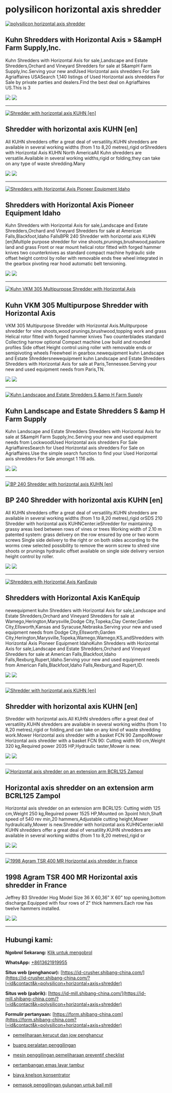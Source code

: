 # polysilicon horizontal axis shredder

<a href="https://swt.shibang-china.com/?l=id&img&k=polysilicon+horizontal+axis+shredder" target="_blank">![polysilicon horizontal axis shredder](http://static.shibang-china.com/all-800x300/297.jpg)</a>

## Kuhn Shredders with Horizontal Axis » S&ampH Farm Supply,Inc.
Kuhn Shredders with Horizontal Axis for sale,Landscape and Estate Shredders,Orchard and Vineyard Shredders for sale at S&ampH Farm Supply,Inc.Serving your new andUsed Horizontal axis shredders For Sale Agriaffaires USASearch 1,140 listings of Used Horizontal axis shredders For Sale by private parties and dealers.Find the best deal on Agriaffaires US.This is 3


<a href="https://whatsapp.shibangsoft.com/WhatsApp.php" target="_blank" title="WhatsApp">![](http://static.shibang-china.com/icon/whatsapp.png)</a> <a href="https://swt.shibang-china.com/?l=id&icon&k=polysilicon+horizontal+axis+shredder" target="_blank">![](http://static.shibang-china.com/icon/chat-id.png)</a>

---

<a href="https://swt.shibang-china.com/?l=id&img&k=polysilicon+horizontal+axis+shredder" target="_blank">![Shredder with horizontal axis KUHN [en]](http://static.shibang-china.com/all-800x300/657.jpg)</a>

## Shredder with horizontal axis KUHN [en]
All KUHN shredders offer a great deal of versatility.KUHN shredders are available in several working widths (from 1 to 8,20 metres),rigid orShredders with Horizontal Axis KUHN North AmericaAll Kuhn shredders are versatile.Available in several working widths,rigid or folding,they can take on any type of waste shredding.Many


<a href="https://whatsapp.shibangsoft.com/WhatsApp.php" target="_blank" title="WhatsApp">![](http://static.shibang-china.com/icon/whatsapp.png)</a> <a href="https://swt.shibang-china.com/?l=id&icon&k=polysilicon+horizontal+axis+shredder" target="_blank">![](http://static.shibang-china.com/icon/chat-id.png)</a>

---

<a href="https://swt.shibang-china.com/?l=id&img&k=polysilicon+horizontal+axis+shredder" target="_blank">![Shredders with Horizontal Axis Pioneer Equipment Idaho](http://static.shibang-china.com/all-800x300/1121.jpg)</a>

## Shredders with Horizontal Axis Pioneer Equipment Idaho
Kuhn Shredders with Horizontal Axis for sale,Landscape and Estate Shredders,Orchard and Vineyard Shredders for sale at American Falls,Blackfoot,Idaho FallsBPR 240 Shredder with horizontal axis KUHN [en]Multiple purpose shredder for vine shoots,prunings,brushwood,pasture land and grass Front or rear mount helical rotor fitted with forged hammer knives two counterknives as standard compact machine hydraulic side offset height control by roller with removable ends free wheel integrated in the gearbox pivoting rear hood automatic belt tensioning.


<a href="https://whatsapp.shibangsoft.com/WhatsApp.php" target="_blank" title="WhatsApp">![](http://static.shibang-china.com/icon/whatsapp.png)</a> <a href="https://swt.shibang-china.com/?l=id&icon&k=polysilicon+horizontal+axis+shredder" target="_blank">![](http://static.shibang-china.com/icon/chat-id.png)</a>

---

<a href="https://swt.shibang-china.com/?l=id&img&k=polysilicon+horizontal+axis+shredder" target="_blank">![Kuhn VKM 305 Multipurpose Shredder with Horizontal Axis](http://static.shibang-china.com/all-800x300/415.jpg)</a>

## Kuhn VKM 305 Multipurpose Shredder with Horizontal Axis
VKM 305 Multipurpose Shredder with Horizontal Axis.Mulitpurpose shredder for vine shoots,wood prunings,brushwood,topping work and grass Helical rotor fitted with forged hammer knives Two counterblades standard Collecting harrow optional Compact machine Low build and rounded profiles Side offset Height control using roller with removable ends or semipivoting wheels Freewheel in gearbox.newequipment kuhn Landscape and Estate Shreddersnewequipment kuhn Landscape and Estate Shredders Shredders with Horizontal Axis for sale at Paris,Tennessee.Serving your new and used equipment needs from Paris,TN.


<a href="https://whatsapp.shibangsoft.com/WhatsApp.php" target="_blank" title="WhatsApp">![](http://static.shibang-china.com/icon/whatsapp.png)</a> <a href="https://swt.shibang-china.com/?l=id&icon&k=polysilicon+horizontal+axis+shredder" target="_blank">![](http://static.shibang-china.com/icon/chat-id.png)</a>

---

<a href="https://swt.shibang-china.com/?l=id&img&k=polysilicon+horizontal+axis+shredder" target="_blank">![Kuhn Landscape and Estate Shredders S &amp H Farm Supply](http://static.shibang-china.com/all-800x300/674.jpg)</a>

## Kuhn Landscape and Estate Shredders S &amp H Farm Supply
Kuhn Landscape and Estate Shredders Shredders with Horizontal Axis for sale at S&ampH Farm Supply,Inc.Serving your new and used equipment needs from LockwoodUsed Horizontal axis shredders For Sale AgriaffairesSearch for Used Horizontal axis shredders For Sale on Agriaffaires.Use the simple search function to find your Used Horizontal axis shredders For Sale amongst 1 116 ads.


<a href="https://whatsapp.shibangsoft.com/WhatsApp.php" target="_blank" title="WhatsApp">![](http://static.shibang-china.com/icon/whatsapp.png)</a> <a href="https://swt.shibang-china.com/?l=id&icon&k=polysilicon+horizontal+axis+shredder" target="_blank">![](http://static.shibang-china.com/icon/chat-id.png)</a>

---

<a href="https://swt.shibang-china.com/?l=id&img&k=polysilicon+horizontal+axis+shredder" target="_blank">![BP 240 Shredder with horizontal axis KUHN [en]](http://static.shibang-china.com/all-800x300/1224.jpg)</a>

## BP 240 Shredder with horizontal axis KUHN [en]
All KUHN shredders offer a great deal of versatility.KUHN shredders are available in several working widths (from 1 to 8,20 metres),rigid orSDS 210 Shredder with horizontal axis KUHNCenter.ieShredder for maintaining grassy areas loed between rows of vines or trees Working width of 2.10 m patented system: grass delivery on the row ensured by one or two worm screws Single side delivery to the right or on both sides according to the worms crew selected possibility to remove the worm screw to shred vine shoots or prunings hydraulic offset available on single side delivery version height control by roller.


<a href="https://whatsapp.shibangsoft.com/WhatsApp.php" target="_blank" title="WhatsApp">![](http://static.shibang-china.com/icon/whatsapp.png)</a> <a href="https://swt.shibang-china.com/?l=id&icon&k=polysilicon+horizontal+axis+shredder" target="_blank">![](http://static.shibang-china.com/icon/chat-id.png)</a>

---

<a href="https://swt.shibang-china.com/?l=id&img&k=polysilicon+horizontal+axis+shredder" target="_blank">![Shredders with Horizontal Axis KanEquip](http://static.shibang-china.com/all-800x300/1501.jpg)</a>

## Shredders with Horizontal Axis KanEquip
newequipment kuhn Shredders with Horizontal Axis for sale,Landscape and Estate Shredders,Orchard and Vineyard Shredders for sale at Wamego,Herington,Marysville,Dodge City,Topeka,Clay Center,Garden City,Ellsworth,Kansas and Syracuse,Nebraska.Serving your new and used equipment needs from Dodge City,Ellsworth,Garden City,Herington,Marysville,Topeka,Wamego,Wamego,KS,andShredders with Horizontal Axis Pioneer Equipment IdahoKuhn Shredders with Horizontal Axis for sale,Landscape and Estate Shredders,Orchard and Vineyard Shredders for sale at American Falls,Blackfoot,Idaho Falls,Rexburg,Rupert,Idaho.Serving your new and used equipment needs from American Falls,Blackfoot,Idaho Falls,Rexburg,and Rupert,ID.


<a href="https://whatsapp.shibangsoft.com/WhatsApp.php" target="_blank" title="WhatsApp">![](http://static.shibang-china.com/icon/whatsapp.png)</a> <a href="https://swt.shibang-china.com/?l=id&icon&k=polysilicon+horizontal+axis+shredder" target="_blank">![](http://static.shibang-china.com/icon/chat-id.png)</a>

---

<a href="https://swt.shibang-china.com/?l=id&img&k=polysilicon+horizontal+axis+shredder" target="_blank">![Shredder with horizontal axis KUHN [en]](http://static.shibang-china.com/all-800x300/99.jpg)</a>

## Shredder with horizontal axis KUHN [en]
Shredder with horizontal axis.All KUHN shredders offer a great deal of versatility.KUHN shredders are available in several working widths (from 1 to 8,20 metres),rigid or folding,and can take on any kind of waste shredding work.Mower Horizontal axis shredder with a basket FCN 90 ZampolMower Horizontal axis shredder with a basket FCN 90: Cutting width 90 cm,Weight 320 kg,Required power 2035 HP,Hydraulic taster,Mower is new.


<a href="https://whatsapp.shibangsoft.com/WhatsApp.php" target="_blank" title="WhatsApp">![](http://static.shibang-china.com/icon/whatsapp.png)</a> <a href="https://swt.shibang-china.com/?l=id&icon&k=polysilicon+horizontal+axis+shredder" target="_blank">![](http://static.shibang-china.com/icon/chat-id.png)</a>

---

<a href="https://swt.shibang-china.com/?l=id&img&k=polysilicon+horizontal+axis+shredder" target="_blank">![Horizontal axis shredder on an extension arm BCRL125 Zampol](http://static.shibang-china.com/all-800x300/1018.jpg)</a>

## Horizontal axis shredder on an extension arm BCRL125 Zampol
Horizontal axis shredder on an extension arm BCRL125: Cutting width 125 cm,Weight 250 kg,Reguired power 1525 HP,Mounted on 3point hitch,Shaft speed of 540 rev min,20 hammers,Adjustable cutting height,Mower hydraulically,Mower is new.Shredder with horizontal axis KUHNCenter.ieAll KUHN shredders offer a great deal of versatility.KUHN shredders are available in several working widths (from 1 to 8,20 metres),rigid or


<a href="https://whatsapp.shibangsoft.com/WhatsApp.php" target="_blank" title="WhatsApp">![](http://static.shibang-china.com/icon/whatsapp.png)</a> <a href="https://swt.shibang-china.com/?l=id&icon&k=polysilicon+horizontal+axis+shredder" target="_blank">![](http://static.shibang-china.com/icon/chat-id.png)</a>

---

<a href="https://swt.shibang-china.com/?l=id&img&k=polysilicon+horizontal+axis+shredder" target="_blank">![1998 Agram TSR 400 MR Horizontal axis shredder in France](http://static.shibang-china.com/all-800x300/1526.jpg)</a>

## 1998 Agram TSR 400 MR Horizontal axis shredder in France
Jeffrey B3 Shredder Hog Model Size 36 X 60,36" X 60" top opening,bottom discharge.Equipped with four rows of 2" thick hammers.Each row has twelve hammers installed.

<a href="https://whatsapp.shibangsoft.com/WhatsApp.php" target="_blank" title="WhatsApp">![](http://static.shibang-china.com/icon/whatsapp.png)</a> <a href="https://swt.shibang-china.com/?l=id&icon&k=polysilicon+horizontal+axis+shredder" target="_blank">![](http://static.shibang-china.com/icon/chat-id.png)</a>

---
## Hubungi kami:

**Ngobrol Sekarang:** [Klik untuk mengobrol](https://swt.shibang-china.com?l=id&contact&k=polysilicon+horizontal+axis+shredder)

**WhatsApp:**  [+8613621919955](https://whatsapp.shibangsoft.com/WhatsApp.php)

**Situs web (penghancur):** [https://id-crusher.shibang-china.com/](https://id-crusher.shibang-china.com/?l=id&contact&k=polysilicon+horizontal+axis+shredder)

**Situs web (pabrik):** [https://id-mill.shibang-china.com/](https://id-mill.shibang-china.com/?l=id&contact&k=polysilicon+horizontal+axis+shredder)

**Formulir pertanyaan:** [https://form.shibang-china.com](https://form.shibang-china.com?l=id&contact&k=polysilicon+horizontal+axis+shredder)

* [pemeliharaan kerucut dan jow penghancur](../34/pemeliharaan%20kerucut%20dan%20jow%20penghancur.md)

* [buang peralatan penggilingan](../37/buang%20peralatan%20penggilingan.md)

* [mesin penggilingan pemeliharaan preventif checklist](../37/mesin%20penggilingan%20pemeliharaan%20preventif%20checklist.md)

* [pertambangan emas layar tambur](../34/pertambangan%20emas%20layar%20tambur.md)

* [biaya knelson konsentrator](../34/biaya%20knelson%20konsentrator.md)

* [pemasok penggilingan gulungan untuk ball mill](../33/pemasok%20penggilingan%20gulungan%20untuk%20ball%20mill.md)
